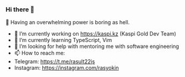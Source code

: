 ### Hi there 👋

💬 Having an overwhelming power is boring as hell.

- 🔭 I’m currently working on https://kaspi.kz (Kaspi Gold Dev Team)
- 🌱 I’m currently learning TypeScript, Vim
- 🤔 I’m looking for help with mentoring me with software engineering
- 📫 How to reach me:
-   Telegram: https://t.me/rasult22js
-   Instagram: https://instagram.com/rasyokin

<!-- ![Itachi](https://media1.giphy.com/media/6IkjQmpaRwIabJ2G3C/giphy.gif) -->
<!--
**rasult22/rasult22** is a ✨ _special_ ✨ repository because its `README.md` (this file) appears on your GitHub profile.

Here are some ideas to get you started:

- 🔭 I’m currently working on ...
- 👯 I’m looking to collaborate on ...
- 🤔 I’m looking for help with ...
- 💬 Ask me about ...
- 📫 How to reach me: ...
- 😄 Pronouns: ...
- ⚡ Fun fact: ...
-->
